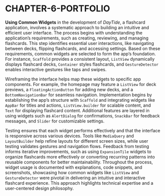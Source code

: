 # CHAPTER-6-PORTFOLIO
**Using Common Widgets** in the development of *DayTide*, a flashcard application, involves a systematic approach to building an intuitive and efficient user interface. The process begins with understanding the application’s requirements, such as creating, reviewing, and managing flashcards. This step identifies essential user interactions, like navigating between decks, flipping flashcards, and accessing settings. Based on these requirements, common widgets are selected to form the app’s foundation. For instance, `Scaffold` provides a consistent layout, `ListView` dynamically displays flashcard decks, `Container` styles flashcards, and `GestureDetector` enables interactive gestures like taps and swipes.

Wireframing the interface helps map these widgets to specific app components. For example, the homepage may feature a `ListView` for deck previews, a `FloatingActionButton` for adding new decks, and a `BottomNavigationBar` for seamless navigation. Implementation begins by establishing the app’s structure with `Scaffold` and integrating widgets like `AppBar` for titles and actions, `ListView.builder` for scalable content, and `Text` for displaying flashcard content. Additional features are layered in using widgets such as `AlertDialog` for confirmations, `SnackBar` for feedback messages, and `Slider` for customizable settings.

Testing ensures that each widget performs effectively and that the interface is responsive across various devices. Tools like `MediaQuery` and `LayoutBuilder` help refine layouts for different screen sizes, while user testing validates gestures and navigation flows. Feedback from testing informs iterative improvements, such as using `ExpansionTile` widgets to organize flashcards more effectively or converting recurring patterns into reusable components for better maintainability. Throughout the process, widget usage is documented with explanations, code snippets, and screenshots, showcasing how common widgets like `ListView` and `GestureDetector` were pivotal in delivering an intuitive and interactive flashcard experience. This approach highlights technical expertise and a user-centered design philosophy.
